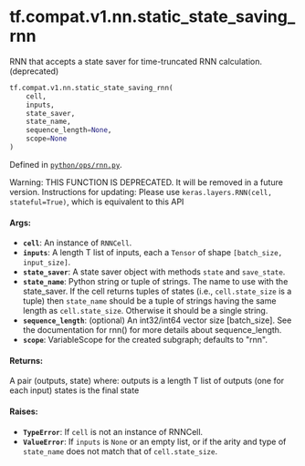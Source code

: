 <div itemscope itemtype="http://developers.google.com/ReferenceObject">
<meta itemprop="name" content="tf.compat.v1.nn.static_state_saving_rnn" />
<meta itemprop="path" content="Stable" />
</div>

# tf.compat.v1.nn.static_state_saving_rnn

RNN that accepts a state saver for time-truncated RNN calculation. (deprecated)

``` python
tf.compat.v1.nn.static_state_saving_rnn(
    cell,
    inputs,
    state_saver,
    state_name,
    sequence_length=None,
    scope=None
)
```



Defined in [`python/ops/rnn.py`](/code/stable/tensorflow/python/ops/rnn.py).

<!-- Placeholder for "Used in" -->

Warning: THIS FUNCTION IS DEPRECATED. It will be removed in a future version.
Instructions for updating:
Please use `keras.layers.RNN(cell, stateful=True)`, which is equivalent to this API

#### Args:


* <b>`cell`</b>: An instance of `RNNCell`.
* <b>`inputs`</b>: A length T list of inputs, each a `Tensor` of shape `[batch_size,
  input_size]`.
* <b>`state_saver`</b>: A state saver object with methods `state` and `save_state`.
* <b>`state_name`</b>: Python string or tuple of strings.  The name to use with the
  state_saver. If the cell returns tuples of states (i.e., `cell.state_size`
  is a tuple) then `state_name` should be a tuple of strings having the same
  length as `cell.state_size`.  Otherwise it should be a single string.
* <b>`sequence_length`</b>: (optional) An int32/int64 vector size [batch_size]. See the
  documentation for rnn() for more details about sequence_length.
* <b>`scope`</b>: VariableScope for the created subgraph; defaults to "rnn".


#### Returns:

A pair (outputs, state) where:
  outputs is a length T list of outputs (one for each input)
  states is the final state



#### Raises:


* <b>`TypeError`</b>: If `cell` is not an instance of RNNCell.
* <b>`ValueError`</b>: If `inputs` is `None` or an empty list, or if the arity and
 type of `state_name` does not match that of `cell.state_size`.